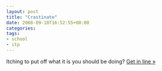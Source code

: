 ```yaml
---
layout: post
title: "Crastinate"
date: 2008-09-18T16:52:55+00:00
categories:
tags:
- school
- itp
---
```

Itching to put off what it is you should be doing? [Get in line &raquo;][scantron]

[scantron]: http://blogs.nyu.edu/blogs/as860/iameat/uploads/scantron.pdf
